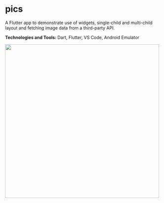 # pics

A Flutter app to demonstrate use of widgets, single-child and multi-child layout and fetching image data from a third-party API.

<b>Technologies and Tools:</b> Dart, Flutter, VS Code, Android Emulator

<img src="https://github.com/apatil88/FlutterDartProjects/blob/master/pics/Screenshot_1530906944.png" height="500px" />
